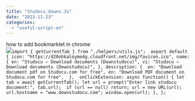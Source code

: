```yaml
---
title: "Studocu_downs.Js"
date: "2023-11-23"
categories: 
  - "useful-script-en"
---
```


how to add bookmarklet in chrome  
![](https://camo.githubusercontent.com/5f21e427a7d3ee887313a4f9b1ab033e6462db47ca299bf3f7e2d81a0ce854bd/68747470733a2f2f696d672e7765626e6f74732e636f6d2f323031392f30342f447261672d616e642d44726f702d4c696e6b732d696e2d4368726f6d652e706e67)`import { getCurrentTab } from "./helpers/utils.js";  export default { icon: "https://d20ohkaloyme4g.cloudfront.net/img/favicon.ico", name: { en: "Studocu – Download documents (Downstudocu)", vi: "Studocu – Download documents (Downstudocu)", }, description: {  en: "Download document pdf on Studocu.com for free", en: "Download PDF document on Studocu.com for free",  },  onClickExtension: async function() { let tab = await getCurrentTab(); let url = prompt("Enter link studocu document:", tab.url);  if (url == null) return; url = new URL(url); url.hostname = "www.downstudocu.com"; window.open(url); }, };`

